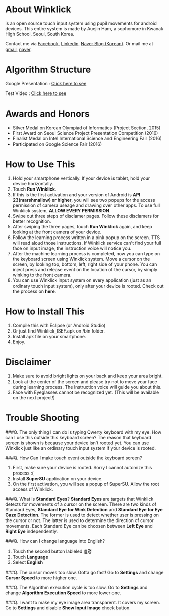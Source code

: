 # About Winklick
is an open source touch input system using pupil movements for android devices.
This entire system is made by Auejin Ham, a sophomore in Kwanak High School, Seoul, South Korea.

Contact me via [Facebook](https://fb.com/auejin), [Linkedin](https://linkedin.com/in/auejin), [Naver Blog (Korean)](http://haj990108.blog.me/).
Or mail me at [gmail](mailto:vingtee@gmail.com), [naver](mailto:haj990108@naver.com).

# Algorithm Structure
Google Presentation : [Click here to see](https://docs.google.com/presentation/d/1-lDESAHk1FEUKRgrNjmKZ9gnl_Uo8wq3_Nsei2fDRaQ/pub?start=true&loop=false&delayms=60000)

Test Video : [Click here to see](https://youtu.be/Eldtnx98beA)

# Awards and Honors
* Silver Medal on Korean Olympiad of Informatics (Project Section, 2015)
* First Award on Seoul Science Project Presentation Competition (2016)
* Finalist Medal on Intel International Science and Engineering Fair (2016)
* Participated on Google Science Fair (2016)

# How to Use This
1. Hold your smartphone vertically. If your device is tablet, hold your device horizontally.
2. Touch **Run Winklick**.
3. If this is the first activation and your version of Android is **API 23(marshmallow) or higher**, you will see two popups for the access permission of camera useage and drawing over other apps. To use full Winklick system, **ALLOW EVERY PERMISSION**.
4. Swipe out three steps of disclamer pages. Follow these disclamers for better recognition.
5. After swiping the three pages, touch **Run Winklick** again, and keep looking at the front camera of your device.
6. Follow the learning process written in a pink popup on the screen. TTS will read aloud those instructions. If Winklick service can't find your full face on input image, the instruction voice will notice you.
7. After the machine learning process is completed, now you can type on the keyboard screen using Winklick system. Move a cursor on the screen, by looking top, bottom, left, right side of your phone. You can inject press and release event on the location of the cursor, by simply winking to the front camera.
8. You can use Winklick input system on every application (just as an ordinary touch input system), only after your device is rooted. Check out the process on **here**.

# How to Install This
1. Compile this with Eclipse (or Android Studio)
2. Or just find Winklick_ISEF.apk on /bin folder.
3. Install apk file on your smartphone.
4. Enjoy.

# Disclaimer
1. Make sure to avoid bright lights on your back and keep your area bright.
2. Look at the center of the screen and please try not to move your face during learning process. The Instruction voice will guide you about this.
3. Face with Eyeglasses cannot be recognized yet. (This will be available on the next project!)

# Trouble Shooting

###Q. The only thing I can do is typing Qwerty keyboard with my eye. How can I use this outside this keyboard screen?
The reason that keyboard screen is shown is because your device isn't rooted yet.
You can use Winklick just like an ordinary touch input system if your device is rooted.

###Q. How Can I make touch event outside the keyboard screen?
1. First, make sure your device is rooted. Sorry I cannot automize this process :(
1. Install **SuperSU** application on your device.
2. On the first activation, you will see a popup of SuperSU. Allow the root access of Winklick.

###Q. What is **Standard Eyes**?
**Standard Eyes** are targets that Winklick detects for movements of a cursor on the screen.
There are two kinds of Standard Eyes, **Standard Eye for Wink Detection** and **Standard Eye for Eye Gaze Detection**.
The former is used to detect whether user is pressing on the cursor or not.
The latter is used to determine the direction of cursor movements.
Each Standard Eye can be choosen between **Left Eye** and **Right Eye** independently.

###Q. How can I change language into English?
1. Touch the second button lableled **설정**　
2. Touch **Language**
3. Select **English**

###Q. The cursor moves too slow. Gotta go fast!
Go to **Settings** and change **Cursor Speed** to more higher one.

###Q. The Algorithm execution cycle is too slow.
Go to **Settings** and change **Algorithm Execution Speed** to more lower one.

###Q. I want to make my eye image area transparent. It covers my screen.
Go to **Settings** and disable **Show Input Image** check button.


